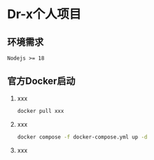 # Dr-x个人项目

## 环境需求

```text
Nodejs >= 18
```

## 官方Docker启动

1. xxx
   ```bash
   docker pull xxx
   ```
2. xxx
   ```bash
   docker compose -f docker-compose.yml up -d
   ```
3. xxx

